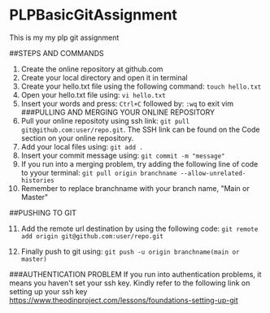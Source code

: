 # PLPBasicGitAssignment
This is my my plp git assignment

##STEPS AND COMMANDS
1. Create the online repository at github.com
2. Create your local directory and open it in terminal
3. Create your hello.txt file using the following command:
 `touch hello.txt`
4. Open your hello.txt file using:
`vi hello.txt`
5. Insert your words and press:
 `Ctrl+C`
 followed by:
 `:wq` to exit vim
###PULLING AND MERGING YOUR ONLINE REPOSITORY
6. Pull your online repositoty using ssh link:
 `git pull git@github.com:user/repo.git`. 
The SSH link can be found on the Code section on your online repository.
7. Add your local files using:
 `git add .`
8. Insert your commit message using:
`git commit -m "message" `
9. If you run into a merging problem, try adding the following line of code to yyour terminal:
`git pull origin branchname --allow-unrelated-histories`
10. Remember to replace branchname with your branch name, "Main or Master"

##PUSHING TO GIT

11. Add the remote url destination by using the following code: 
`git remote add origin git@github.com:user/repo.git`

12. Finally push to git using:
`git push -u origin branchname(main or master)`

###AUTHENTICATION PROBLEM
If you run into authentication problems, it means you haven't set your ssh key. Kindly refer to the following link on setting up your ssh key 
https://www.theodinproject.com/lessons/foundations-setting-up-git 
